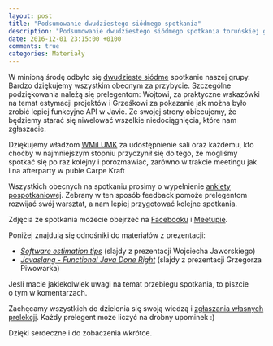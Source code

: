 ```yaml
---
layout: post
title: "Podsumowanie dwudziestego siódmego spotkania"
description: "Podsumowanie dwudziestego siódmego spotkania toruńskiej grupy użytkowników języka Java."
date: 2016-12-01 23:15:00 +0100
comments: true
categories: Materiały
---
```

W&nbsp;minioną środę odbyło się <a href="{{root_url}}/meeting/27/">dwudzieste siódme</a> spotkanie naszej grupy. Bardzo dziękujemy wszystkim obecnym za przybycie. Szczególne podziękowania należą się prelegentom: Wojtowi, za praktyczne wskazówki na temat estymacji projektów i Grześkowi za pokazanie jak można było zrobić lepiej funkcyjne API w Javie. Ze swojej strony obiecujemy, że będziemy starać się niwelować wszelkie niedociągnięcia, które nam zgłaszacie.

Dziękujemy władzom <a href="https://www.mat.umk.pl" target="_blank">WMiI UMK</a> za&nbsp;udostępnienie sali oraz każdemu, kto choćby w&nbsp;najmniejszym stopniu przyczynił się do tego, że&nbsp;mogliśmy spotkać się po raz kolejny i&nbsp;porozmawiać, zarówno w&nbsp;trakcie meetingu jak i&nbsp;na afterparty w&nbsp;pubie Carpe Kraft

Wszystkich obecnych na&nbsp;spotkaniu prosimy o&nbsp;wypełnienie <a href="http://bit.ly/27-spotkanie-Torun-JUG-ankieta" target="_blank">ankiety pospotkaniowej</a>. Zebrany w&nbsp;ten sposób feedback pomoże prelegentom rozwijać swój warsztat, a&nbsp;nam lepiej przygotować kolejne spotkania. <!--more-->

Zdjęcia ze spotkania możecie obejrzeć na&nbsp;<a href="https://www.facebook.com/tak.dla.juga.w.toruniu/photos/?tab=album&album_id=1836558506567634" target="_blank">Facebooku</a> i&nbsp;<a href="http://www.meetup.com/Torun-JUG/photos/27458383/" target="_blank">Meetupie</a>.

Poniżej znajdują się odnośniki do materiałów z&nbsp;prezentacji:
<ul>
  <li>
    <a href="{{root_url}}/materials/meetings/27/Software_estimation_tips_by_Wojciech_Jaworski.pdf">
      <em>Software estimation tips</em></a> (slajdy z&nbsp;prezentacji Wojciecha Jaworskiego)
  </li>
  <li>
    <a href="http://slides.com/pivovarit/javaslang-functional-java-done-right">
      <em>Javaslang - Functional Java Done Right</em></a> (slajdy z&nbsp;prezentacji Grzegorza Piwowarka)
  </li>
</ul>

Jeśli macie jakiekolwiek uwagi na&nbsp;temat przebiegu spotkania, to&nbsp;piszcie o&nbsp;tym w&nbsp;komentarzach.

Zachęcamy wszystkich do dzielenia się swoją wiedzą i&nbsp;<a href="{{root_url}}/speakers/">zgłaszania własnych prelekcji</a>. Każdy prelegent może liczyć na drobny upominek :)

Dzięki serdeczne i&nbsp;do zobaczenia wkrótce.